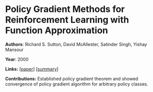 # Policy Gradient Methods for Reinforcement Learning with Function Approximation

**Authors**: Richard S. Sutton, David McAllester, Satinder Singh, Yishay Mansour

**Year**: 2000

**Links:** [[paper](https://papers.nips.cc/paper/1713-policy-gradient-methods-for-reinforcement-learning-with-function-approximation.pdf)] [[summary](https://github.com/kmdanielduan/Key-Paper-Summary-in-DRL/blob/master/13.%20Classic%20Papers%20in%20RL%20or%20Review/%5B100%5D%20Policy%20Gradient%20Methods%20for%20Reinforcement%20Learning%20with%20Function%20Approximation.md)]

**Contributions:** Established policy gradient theorem and showed convergence of policy gradient algorithm for arbitrary policy classes.



